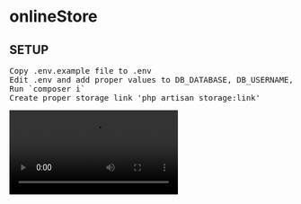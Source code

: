 <h1>onlineStore</h1>

<h2>SETUP</h2>

<p><pre>
Copy .env.example file to .env
Edit .env and add proper values to DB_DATABASE, DB_USERNAME, DB_PASSWORD according to your server.
Run `composer i`
Create proper storage link 'php artisan storage:link'
</pre></p>

<video src="https://user-images.githubusercontent.com/128154637/241980980-836e9a4b-7aab-48d0-be92-a9f2ca61a5ef.mp4" controls="controls"/>
